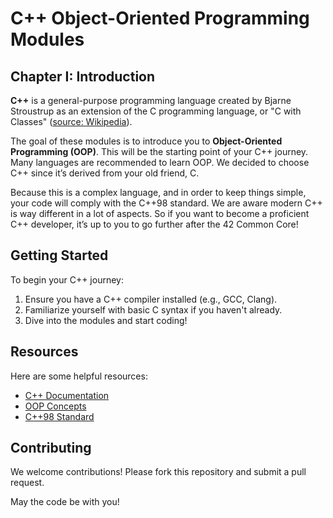 # C++ Object-Oriented Programming Modules

## Chapter I: Introduction

**C++** is a general-purpose programming language created by Bjarne Stroustrup as an extension of the C programming language, or "C with Classes" ([source: Wikipedia](https://en.wikipedia.org/wiki/C%2B%2B)).

The goal of these modules is to introduce you to **Object-Oriented Programming (OOP)**. This will be the starting point of your C++ journey. Many languages are recommended to learn OOP. We decided to choose C++ since it’s derived from your old friend, C.

Because this is a complex language, and in order to keep things simple, your code will comply with the C++98 standard. We are aware modern C++ is way different in a lot of aspects. So if you want to become a proficient C++ developer, it’s up to you to go further after the 42 Common Core!

## Getting Started

To begin your C++ journey:
1. Ensure you have a C++ compiler installed (e.g., GCC, Clang).
2. Familiarize yourself with basic C syntax if you haven't already.
3. Dive into the modules and start coding!

## Resources

Here are some helpful resources:
- [C++ Documentation](https://en.cppreference.com/w/)
- [OOP Concepts](https://www.geeksforgeeks.org/object-oriented-programming-in-cpp/)
- [C++98 Standard](https://en.wikipedia.org/wiki/C%2B%2B98)

## Contributing

We welcome contributions! Please fork this repository and submit a pull request.

May the code be with you!
